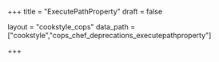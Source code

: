 +++
title = "ExecutePathProperty"
draft = false

layout = "cookstyle_cops"
data_path = ["cookstyle","cops_chef_deprecations_executepathproperty"]

+++

<!-- The content of this page is automatically generated from the
cops_chef_deprecations_executepathproperty.yml file in github.com/chef/cookstyle/blob/main/docs-chef-io/data/cookstyle/. -->
